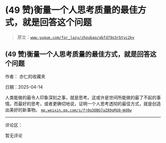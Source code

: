 # (49 赞)衡量一个人思考质量的最佳方式，就是回答这个问题

> 原文：[`www.yuque.com/for_lazy/zhoubao/qbfd79n3rbtyc2ky`](https://www.yuque.com/for_lazy/zhoubao/qbfd79n3rbtyc2ky)

## (49 赞)衡量一个人思考质量的最佳方式，就是回答这个问题

作者： 亦仁的收藏夹

日期：2025-04-14

人类能做的最令人印象深刻之事，就是思考。这或许是世间所能做的最了不起的事情。而最好的思考，或者更确切地说，证明一个人思考透彻的最佳方式，就是创造出美好的新事物。 [`mp.weixin.qq.com/s/fj0q3OBG7aZ89qRG0-Wd0w`](https://mp.weixin.qq.com/s/fj0q3OBG7aZ89qRG0-Wd0w)

* * *

评论区：

暂无评论